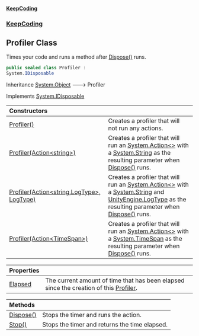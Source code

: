 #### [KeepCoding](index.md 'index')
### [KeepCoding](KeepCoding.md 'KeepCoding')
## Profiler Class
Times your code and runs a method after [Dispose()](Profiler.Dispose().md 'KeepCoding.Profiler.Dispose()') runs.  
```csharp
public sealed class Profiler :
System.IDisposable
```

Inheritance [System.Object](https://docs.microsoft.com/en-us/dotnet/api/System.Object 'System.Object') &#129106; Profiler  

Implements [System.IDisposable](https://docs.microsoft.com/en-us/dotnet/api/System.IDisposable 'System.IDisposable')  

| Constructors | |
| :--- | :--- |
| [Profiler()](Profiler.Profiler().md 'KeepCoding.Profiler.Profiler()') | Creates a profiler that will not run any actions.<br/> |
| [Profiler(Action&lt;string&gt;)](Profiler..ctor.o0XCiX2Jqv.1RSp05VjnCg.md 'KeepCoding.Profiler.Profiler(System.Action&lt;string&gt;)') | Creates a profiler that will run an [System.Action&lt;&gt;](https://docs.microsoft.com/en-us/dotnet/api/System.Action-1 'System.Action`1') with a [System.String](https://docs.microsoft.com/en-us/dotnet/api/System.String 'System.String') as the resulting parameter when [Dispose()](Profiler.Dispose().md 'KeepCoding.Profiler.Dispose()') runs.<br/> |
| [Profiler(Action&lt;string,LogType&gt;, LogType)](Profiler..ctor.bWOZBKilqE7JLX5kkr8EeA.md 'KeepCoding.Profiler.Profiler(System.Action&lt;string,LogType&gt;, LogType)') | Creates a profiler that will run an [System.Action&lt;&gt;](https://docs.microsoft.com/en-us/dotnet/api/System.Action-1 'System.Action`1') with a [System.String](https://docs.microsoft.com/en-us/dotnet/api/System.String 'System.String') and [UnityEngine.LogType](https://docs.microsoft.com/en-us/dotnet/api/UnityEngine.LogType 'UnityEngine.LogType') as the resulting parameter when [Dispose()](Profiler.Dispose().md 'KeepCoding.Profiler.Dispose()') runs.<br/> |
| [Profiler(Action&lt;TimeSpan&gt;)](Profiler..ctor.cAmR.q.EhUFxB5hpwGGLUQ.md 'KeepCoding.Profiler.Profiler(System.Action&lt;System.TimeSpan&gt;)') | Creates a profiler that will run an [System.Action&lt;&gt;](https://docs.microsoft.com/en-us/dotnet/api/System.Action-1 'System.Action`1') with a [System.TimeSpan](https://docs.microsoft.com/en-us/dotnet/api/System.TimeSpan 'System.TimeSpan') as the resulting parameter when [Dispose()](Profiler.Dispose().md 'KeepCoding.Profiler.Dispose()') runs.<br/> |

| Properties | |
| :--- | :--- |
| [Elapsed](Profiler.Elapsed.md 'KeepCoding.Profiler.Elapsed') | The current amount of time that has been elapsed since the creation of this [Profiler](Profiler.md 'KeepCoding.Profiler').<br/> |

| Methods | |
| :--- | :--- |
| [Dispose()](Profiler.Dispose().md 'KeepCoding.Profiler.Dispose()') | Stops the timer and runs the action.<br/> |
| [Stop()](Profiler.Stop().md 'KeepCoding.Profiler.Stop()') | Stops the timer and returns the time elapsed.<br/> |
